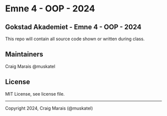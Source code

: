 # Emne 4 - OOP - 2024


## Gokstad Akademiet - Emne 4 - OOP - 2024

This repo will contain all source code shown or written during class.

## Maintainers

Craig Marais @muskatel

## License

MIT License, see license file.

---

Copyright 2024, Craig Marais (@muskatel)